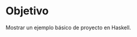 <meta http-equiv='Content-Type' content='text/html; charset=utf-8' />

# Objetivo

Mostrar un ejemplo básico de proyecto en Haskell.



